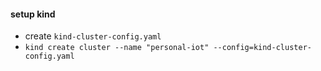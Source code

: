 #### setup kind
- create `kind-cluster-config.yaml`
- `kind create cluster --name "personal-iot" --config=kind-cluster-config.yaml`

